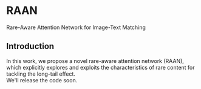 # RAAN
Rare-Aware Attention Network for Image-Text Matching
## Introduction
In this work, we propose a novel rare-aware attention network (RAAN), which explicitly explores and exploits the characteristics of rare content for tackling the long-tail effect.  
We'll release the code soon.
